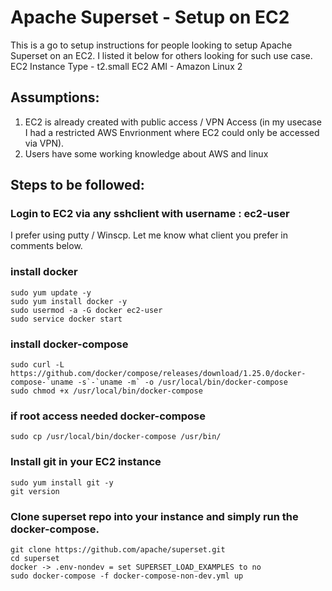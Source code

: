 # Apache Superset - Setup on EC2
This is a go to setup instructions for people looking to setup Apache Superset on an EC2. I listed it below for others looking for such use case. 
EC2 Instance Type - t2.small
EC2 AMI - Amazon Linux 2 

## Assumptions:
1. EC2 is already created with public access / VPN Access (in my usecase I had a restricted AWS Envrionment where EC2 could only be accessed via VPN).
2. Users have some working knowledge about AWS and linux

## Steps to be followed:

### Login to EC2 via any sshclient with username : ec2-user
I prefer using putty / Winscp. Let me know what client you prefer in comments below.

### install docker
```
sudo yum update -y
sudo yum install docker -y
sudo usermod -a -G docker ec2-user
sudo service docker start
```

### install docker-compose
```
sudo curl -L https://github.com/docker/compose/releases/download/1.25.0/docker-compose-`uname -s`-`uname -m` -o /usr/local/bin/docker-compose
sudo chmod +x /usr/local/bin/docker-compose
```

### if root access needed docker-compose
```
sudo cp /usr/local/bin/docker-compose /usr/bin/
```
 
### Install git in your EC2 instance
```
sudo yum install git -y
git version
```

### Clone superset repo into your instance and simply run the docker-compose.
```
git clone https://github.com/apache/superset.git
cd superset
docker -> .env-nondev = set SUPERSET_LOAD_EXAMPLES to no
sudo docker-compose -f docker-compose-non-dev.yml up
```